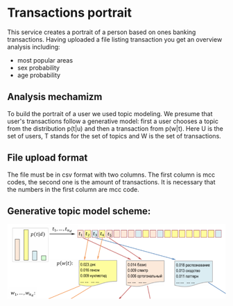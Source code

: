 # Transactions portrait

This service creates a portrait of a person based on ones banking transactions. Having uploaded a file listing transaction you get an overview analysis including:
- most popular areas
- sex probability
- age probability

## Analysis mechamizm 

To build the portrait of a user we used topic modeling. We presume that user's transactions follow a generative model: first a user chooses a topic from the distribution p(t|u) and then a transaction from p(w|t). Here U is the set of users, T stands for the set of topics and W is the set of transactions.

## File upload format

The file must be in csv format with two columns. The first column is mcc codes, the second one is the amount of transactions. It is necessary that the numbers in the first  column are mcc code.

## Generative topic model scheme: ##
![Screenshot](schem.png)


